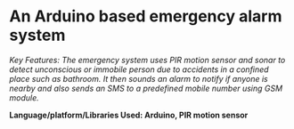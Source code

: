 # An Arduino based emergency alarm system 

*Key Features: The emergency system uses PIR motion sensor and sonar to detect unconscious or immobile person due to accidents in a confined place such as bathroom. It then sounds an alarm to notify if anyone is nearby and also sends an SMS to a predefined mobile number using GSM module.*

**Language/platform/Libraries Used: Arduino, PIR motion sensor**
